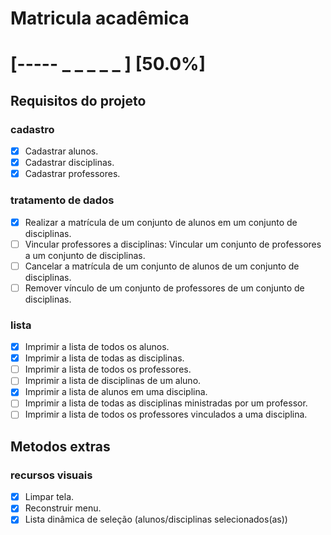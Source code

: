 # Matricula acadêmica
# [----- _ _ _ _ _ ] [50.0%]

## Requisitos do projeto

### cadastro

- [x] Cadastrar alunos.
- [x] Cadastrar disciplinas.
- [x] Cadastrar professores.

### tratamento de dados

- [x] Realizar a matrícula de  um conjunto de alunos em um conjunto de disciplinas.
- [ ] Vincular professores a disciplinas:  Vincular um conjunto de  professores a um conjunto de disciplinas.
- [ ] Cancelar a matrícula de um conjunto de alunos de um conjunto de disciplinas.
- [ ] Remover vínculo de um conjunto de professores de um conjunto de disciplinas.

### lista

- [x] Imprimir a lista de todos os alunos.
- [x] Imprimir a lista de todas as disciplinas.
- [ ] Imprimir a lista de todos os professores.
- [ ] Imprimir a lista de disciplinas de um aluno.
- [x] Imprimir a lista de alunos em uma disciplina.
- [ ] Imprimir a lista de todas as disciplinas ministradas por um professor.
- [ ] Imprimir a lista de todos os professores vinculados a uma disciplina.

## Metodos extras

### recursos visuais

- [x] Limpar tela.
- [x] Reconstruir menu.
- [x] Lista dinâmica de seleção (alunos/disciplinas selecionados(as))
